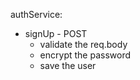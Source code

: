 authService:

- signUp - POST
    - validate the req.body
    - encrypt the password
    - save the user
